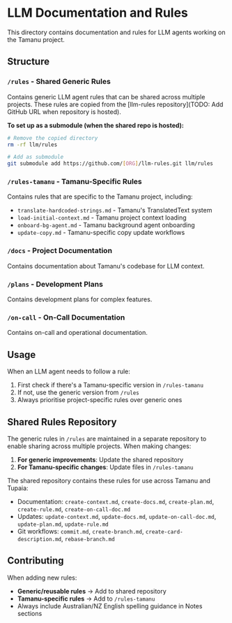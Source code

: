 # LLM Documentation and Rules

This directory contains documentation and rules for LLM agents working on the Tamanu project.

## Structure

### `/rules` - Shared Generic Rules

Contains generic LLM agent rules that can be shared across multiple projects. These rules are copied from the [llm-rules repository](TODO: Add GitHub URL when repository is hosted).

**To set up as a submodule (when the shared repo is hosted):**

```bash
# Remove the copied directory
rm -rf llm/rules

# Add as submodule
git submodule add https://github.com/[ORG]/llm-rules.git llm/rules
```

### `/rules-tamanu` - Tamanu-Specific Rules

Contains rules that are specific to the Tamanu project, including:

- `translate-hardcoded-strings.md` - Tamanu's TranslatedText system
- `load-initial-context.md` - Tamanu project context loading
- `onboard-bg-agent.md` - Tamanu background agent onboarding
- `update-copy.md` - Tamanu-specific copy update workflows

### `/docs` - Project Documentation

Contains documentation about Tamanu's codebase for LLM context.

### `/plans` - Development Plans

Contains development plans for complex features.

### `/on-call` - On-Call Documentation

Contains on-call and operational documentation.

## Usage

When an LLM agent needs to follow a rule:

1. First check if there's a Tamanu-specific version in `/rules-tamanu`
2. If not, use the generic version from `/rules`
3. Always prioritise project-specific rules over generic ones

## Shared Rules Repository

The generic rules in `/rules` are maintained in a separate repository to enable sharing across multiple projects. When making changes:

1. **For generic improvements**: Update the shared repository
2. **For Tamanu-specific changes**: Update files in `/rules-tamanu`

The shared repository contains these rules for use across Tamanu and Tupaia:

- Documentation: `create-context.md`, `create-docs.md`, `create-plan.md`, `create-rule.md`, `create-on-call-doc.md`
- Updates: `update-context.md`, `update-docs.md`, `update-on-call-doc.md`, `update-plan.md`, `update-rule.md`
- Git workflows: `commit.md`, `create-branch.md`, `create-card-description.md`, `rebase-branch.md`

## Contributing

When adding new rules:

- **Generic/reusable rules** → Add to shared repository
- **Tamanu-specific rules** → Add to `/rules-tamanu`
- Always include Australian/NZ English spelling guidance in Notes sections
